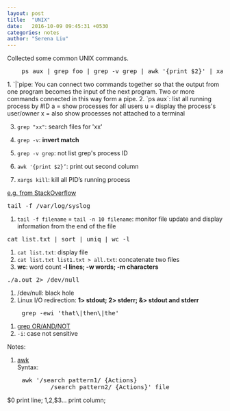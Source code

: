 ```yaml
---
layout: post
title:  "UNIX"
date:   2016-10-09 09:45:31 +0530
categories: notes
author: "Serena Liu"
---
```

<p>Collected some common UNIX commands.</p>
<pre>
	ps aux | grep foo | grep -v grep | awk '{print $2}' | xargs kill
</pre>
1. `|`pipe: You can connect two commands together so that the output from one program becomes the input of the next program. Two or more commands connected in this way form a pipe.
2. `ps aux`: list all running process by #ID
	a = show processes for all users
	u = display the process's user/owner
	x = also show processes not attached to a terminal

3. `grep "xx"`: search files for 'xx'

4. `grep -v`: **invert match**

5. `grep -v grep`: not list grep's process ID

4. `awk '{print $2}’`: print out second column

5. `xargs kill`: kill all PID’s running process

[e.g. from StackOverflow](http://stackoverflow.com/questions/3510673/find-and-kill-a-process-in-one-line-using-bash-and-regex)

<pre>
tail -f /var/log/syslog
</pre>
1. `tail -f filename` = `tail -n 10 filename`: monitor file update and display information from the end of the file

<pre>
cat list.txt | sort | uniq | wc -l
</pre>
1. `cat list.txt`: display file
2. `cat list.txt list1.txt > all.txt`: concatenate two files
3. **wc**: word count
	**-l lines; -w words; -m characters**

<pre>
./a.out 2> /dev/null
</pre>
1. /dev/null: black hole
2. Linux I/O redirection: **1> stdout; 2> stderr; &> stdout and stderr**

<pre>
	grep -ewi 'that\|then\|the'
</pre>
1. [grep OR/AND/NOT](http://www.thegeekstuff.com/2011/10/grep-or-and-not-operators/)
2. `-i`: case not sensitive

Notes:

1. [awk](http://blog.csdn.net/andyxm/article/details/5964071)  
Syntax:
<pre>
	awk '/search pattern1/ {Actions}    
	 		/search pattern2/ {Actions}' file
</pre>
$0 print line; $1,$2,$3... print column;
